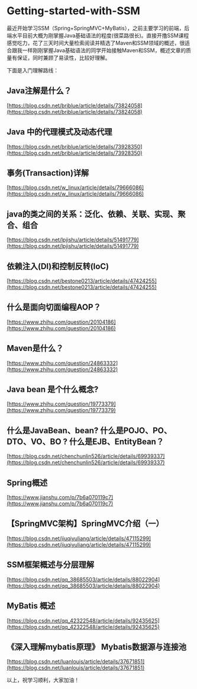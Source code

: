 # Getting-started-with-SSM
最近开始学习SSM（Spring+SpringMVC+MyBatis），之前主要学习的前端，后端水平目前大概为刚掌握Java基础语法的程度(很菜路很长)。直接开撸SSM课程感觉吃力，花了三天时间大量检索阅读并精选了Maven和SSM领域的概述，很适合跟我一样刚刚掌握Java基础语法的同学开始接触Maven和SSM，概述文章的质量有保证，同时兼顾了易读性，比较好理解。

下面是入门理解路线：

## Java注解是什么？

[https://blog.csdn.net/briblue/article/details/73824058](https://blog.csdn.net/briblue/article/details/73824058)

## Java 中的代理模式及动态代理

[https://blog.csdn.net/briblue/article/details/73928350](https://blog.csdn.net/briblue/article/details/73928350)

## 事务(Transaction)详解

[https://blog.csdn.net/w_linux/article/details/79666086](https://blog.csdn.net/w_linux/article/details/79666086)

## java的类之间的关系：泛化、依赖、关联、实现、聚合、组合

[https://blog.csdn.net/lpjishu/article/details/51491779](https://blog.csdn.net/lpjishu/article/details/51491779)

## 依赖注入(DI)和控制反转(IoC)

[https://blog.csdn.net/bestone0213/article/details/47424255](https://blog.csdn.net/bestone0213/article/details/47424255)

## 什么是面向切面编程AOP？

[https://www.zhihu.com/question/20104186](https://www.zhihu.com/question/20104186)

## Maven是什么？

[https://www.zhihu.com/question/24863332](https://www.zhihu.com/question/24863332)

## Java bean 是个什么概念?

[https://www.zhihu.com/question/19773379](https://www.zhihu.com/question/19773379)

## 什么是JavaBean、bean? 什么是POJO、PO、DTO、VO、BO ? 什么是EJB、EntityBean？

[https://blog.csdn.net/chenchunlin526/article/details/69939337](https://blog.csdn.net/chenchunlin526/article/details/69939337)

## Spring概述

[https://www.jianshu.com/p/7b6a070119c7](https://www.jianshu.com/p/7b6a070119c7)

## 【SpringMVC架构】SpringMVC介绍（一）

[https://blog.csdn.net/jiuqiyuliang/article/details/47115299](https://blog.csdn.net/jiuqiyuliang/article/details/47115299)

## SSM框架概述与分层理解

[https://blog.csdn.net/qq_38685503/article/details/88022904](https://blog.csdn.net/qq_38685503/article/details/88022904)

## MyBatis 概述

[https://blog.csdn.net/qq_42322548/article/details/92435625](https://blog.csdn.net/qq_42322548/article/details/92435625)

## 《深入理解mybatis原理》 Mybatis数据源与连接池

[https://blog.csdn.net/luanlouis/article/details/37671851](https://blog.csdn.net/luanlouis/article/details/37671851)

以上，祝学习顺利，大家加油！
